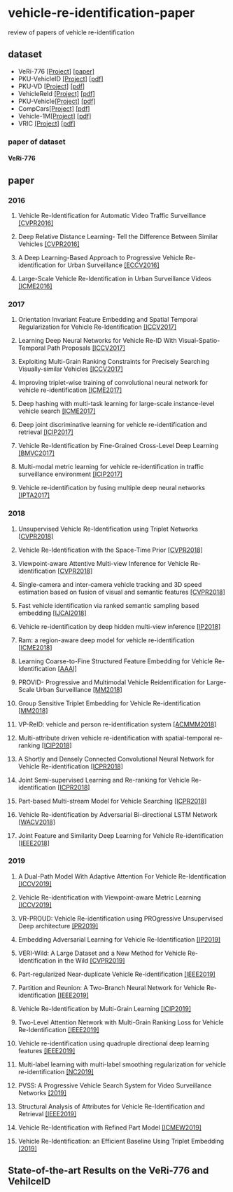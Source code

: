 # vehicle-re-identification-paper
review of papers of vehicle re-identification

## dataset
* VeRi-776 [[Project]](https://github.com/VehicleReId/VeRidataset) [[paper]](https://link.springer.com/chapter/10.1007/978-3-319-46475-6_53)
* PKU-VehicleID [[Project]](http://pkuml.org/resources/pku-vehicleid.html) [[pdf]](http://openaccess.thecvf.com/content_cvpr_2016/papers/Liu_Deep_Relative_Distance_CVPR_2016_paper.pdf)
* PKU-VD [[Project]](http://pkuml.org/resources/pku-vds.html) [[pdf]](http://openaccess.thecvf.com/content_ICCV_2017/papers/Yan_Exploiting_Multi-Grain_Ranking_ICCV_2017_paper.pdf)
* VehicleReId [[Project]](https://medusa.fit.vutbr.cz/traffic/datasets/) [[pdf]](http://openaccess.thecvf.com/content_cvpr_2016_workshops/w25/papers/Zapletal_Vehicle_Re-Identification_for_CVPR_2016_paper.pdf)
* PKU-Vehicle[[Project]](http://59.110.216.11/html/) [[pdf]](https://ieeexplore.ieee.org/abstract/document/8265213/)
* CompCars[[Project]](http://mmlab.ie.cuhk.edu.hk/datasets/comp_cars/index.html) [[pdf]](https://www.cv-foundation.org/openaccess/content_cvpr_2015/papers/Yang_A_Large-Scale_Car_2015_CVPR_paper.pdf)
* Vehicle-1M[[Project]](http://www.nlpr.ia.ac.cn/iva/homepage/jqwang/Vehicle1M.htm) [[pdf]](https://www.aaai.org/ocs/index.php/AAAI/AAAI18/paper/viewFile/16206/16270)
* VRIC [[Project]](https://qmul-vric.github.io/) [[pdf]](http://www.eecs.qmul.ac.uk/~xiatian/papers/AytacEtAl_GCPR2018.pdf)
### paper of dataset
#### VeRi-776



## paper
### 2016
1. Vehicle Re-Identification for Automatic Video Traffic Surveillance [[CVPR2016]](http://openaccess.thecvf.com/content_cvpr_2016_workshops/w25/papers/Zapletal_Vehicle_Re-Identification_for_CVPR_2016_paper.pdf)
    
2. Deep Relative Distance Learning- Tell the Difference Between Similar Vehicles [[CVPR2016]](http://openaccess.thecvf.com/content_cvpr_2016/papers/Liu_Deep_Relative_Distance_CVPR_2016_paper.pdf)

3. A Deep Learning-Based Approach to Progressive Vehicle Re-identification for Urban Surveillance [[ECCV2016]](https://link.springer.com/chapter/10.1007/978-3-319-46475-6_53)

4. Large-Scale Vehicle Re-Identification in Urban Surveillance Videos [[ICME2016]](https://ieeexplore.ieee.org/document/7553002/)

### 2017
1. Orientation Invariant Feature Embedding and Spatial Temporal Regularization for Vehicle Re-Identification [[ICCV2017]](http://openaccess.thecvf.com/content_ICCV_2017/papers/Wang_Orientation_Invariant_Feature_ICCV_2017_paper.pdf)

2. Learning Deep Neural Networks for Vehicle Re-ID With Visual-Spatio-Temporal Path Proposals [[ICCV2017]](http://openaccess.thecvf.com/content_ICCV_2017/papers/Shen_Learning_Deep_Neural_ICCV_2017_paper.pdf)

3. Exploiting Multi-Grain Ranking Constraints for Precisely Searching Visually-similar Vehicles [[ICCV2017]](http://openaccess.thecvf.com/content_ICCV_2017/papers/Yan_Exploiting_Multi-Grain_Ranking_ICCV_2017_paper.pdf)

4. Improving triplet-wise training of convolutional neural network for vehicle re-identification [[ICME2017]](https://ieeexplore.ieee.org/abstract/document/8019491/)

5. Deep hashing with multi-task learning for large-scale instance-level vehicle search [[ICME2017]](https://ieeexplore.ieee.org/abstract/document/8026274/)

6. Deep joint discriminative learning for vehicle re-identification and retrieval [[ICIP2017]](http://59.108.48.5/struct/Projects/DJDL/files/DJDL_icip2017.pdf)

7. Vehicle Re-Identification by Fine-Grained Cross-Level Deep Learning [[BMVC2017]](http://www.eecs.qmul.ac.uk/~sgg/papers/KanaciEtAl_AMMDS2017.pdf)

8. Multi-modal metric learning for vehicle re-identification in traffic surveillance environment [[ICIP2017]](https://ieeexplore.ieee.org/stamp/stamp.jsp?tp=&arnumber=8296683)

9. Vehicle re-identification by fusing multiple deep neural networks [[IPTA2017]](https://ieeexplore.ieee.org/stamp/stamp.jsp?tp=&arnumber=8310090)
    
### 2018 
1. Unsupervised Vehicle Re-Identification using Triplet Networks [[CVPR2018]](http://openaccess.thecvf.com/content_cvpr_2018_workshops/papers/w3/Marin-Reyes_Unsupervised_Vehicle_Re-Identification_CVPR_2018_paper.pdf)
    
2. Vehicle Re-Identification with the Space-Time Prior [[CVPR2018]](http://openaccess.thecvf.com/content_cvpr_2018_workshops/papers/w3/Wu_Vehicle_Re-Identification_With_CVPR_2018_paper.pdf)
    
3. Viewpoint-aware Attentive Multi-view Inference for Vehicle Re-identification [[CVPR2018]](http://openaccess.thecvf.com/content_cvpr_2018/papers/Zhou_Viewpoint-Aware_Attentive_Multi-View_CVPR_2018_paper.pdf)

4. Single-camera and inter-camera vehicle tracking and 3D speed estimation based on fusion of visual and semantic features [[CVPR2018]](http://openaccess.thecvf.com/content_cvpr_2018_workshops/papers/w3/Tang_Single-Camera_and_Inter-Camera_CVPR_2018_paper.pdf)

5. Fast vehicle identification via ranked semantic sampling based embedding [[IJCAI2018]](https://www.ijcai.org/proceedings/2018/0514.pdf)

6. Vehicle re-identification by deep hidden multi-view inference [[IP2018]](https://ieeexplore.ieee.org/abstract/document/8325486)

7. Ram: a region-aware deep model for vehicle re-identification [[ICME2018]](https://arxiv.org/pdf/1806.09283.pdf)

8. Learning Coarse-to-Fine Structured Feature Embedding for Vehicle Re-Identification [[AAAI]](https://www.aaai.org/ocs/index.php/AAAI/AAAI18/paper/viewFile/16206/16270)

9. PROVID- Progressive and Multimodal Vehicle Reidentification for Large-Scale Urban Surveillance [[MM2018]](https://ieeexplore.ieee.org/abstract/document/8036238/)

10. Group Sensitive Triplet Embedding for Vehicle Re-identification [[MM2018]](https://ieeexplore.ieee.org/abstract/document/8265213/)

11. VP-ReID: vehicle and person re-identification system [[ACMMM2018]](https://dl.acm.org/citation.cfm?id=3206086)

12. Multi-attribute driven vehicle re-identification with spatial-temporal re-ranking [[ICIP2018]](http://nave.vr3i.com/attached/file/20181128/20181128152216_54.pdf)

13. A Shortly and Densely Connected Convolutional Neural Network for Vehicle Re-identification [[ICPR2018]](http://www.cbsr.ia.ac.cn/users/zlei/papers/JQZHU-ICPR-2018.pdf)

14. Joint Semi-supervised Learning and Re-ranking for Vehicle Re-identification [[ICPR2018]](https://www.researchgate.net/profile/Fangyu_Wu2/publication/324528700_Joint_Semi-supervised_Learning_and_Re-ranking_for_Vehicle_Re-identification/links/5b02ac16aca2720ba09879a5/Joint-Semi-supervised-Learning-and-Re-ranking-for-Vehicle-Re-identification.pdf)

15. Part-based Multi-stream Model for Vehicle Searching [[ICPR2018]](https://arxiv.org/ftp/arxiv/papers/1911/1911.04144.pdf)

16. Vehicle Re-identification by Adversarial Bi-directional LSTM Network [[WACV2018]](https://ieeexplore.ieee.org/stamp/stamp.jsp?tp=&arnumber=8354181)

17. Joint Feature and Similarity Deep Learning for Vehicle Re-identification [[IEEE2018]](https://ieeexplore.ieee.org/stamp/stamp.jsp?arnumber=8424333)

### 2019
1. A Dual-Path Model With Adaptive Attention For Vehicle Re-Identification [[ICCV2019]](http://openaccess.thecvf.com/content_ICCV_2019/papers/Chu_Vehicle_Re-Identification_With_Viewpoint-Aware_Metric_Learning_ICCV_2019_paper.pdf)

2. Vehicle Re-identification with Viewpoint-aware Metric Learning [[ICCV2019]](https://arxiv.org/abs/1905.03397)

3. VR-PROUD: Vehicle Re-identification using PROgressive Unsupervised Deep architecture [[PR2019]](https://www.sciencedirect.com/science/article/abs/pii/S0031320319300147)

4. Embedding Adversarial Learning for Vehicle Re-Identification [[IP2019]](https://ieeexplore.ieee.org/abstract/document/8653852)

5. VERI-Wild: A Large Dataset and a New Method for Vehicle Re-Identification in the Wild [[CVPR2019]](http://openaccess.thecvf.com/content_CVPR_2019/papers/Lou_VERI-Wild_A_Large_Dataset_and_a_New_Method_for_Vehicle_CVPR_2019_paper.pdf)

6. Part-regularized Near-duplicate Vehicle Re-identification [[IEEE2019]](http://openaccess.thecvf.com/content_CVPR_2019/papers/He_Part-Regularized_Near-Duplicate_Vehicle_Re-Identification_CVPR_2019_paper.pdf)

7. Partition and Reunion: A Two-Branch Neural Network for Vehicle Re-identification [[IEEE2019]](http://openaccess.thecvf.com/content_CVPRW_2019/papers/AI%20City/Chen_Partition_and_Reunion_A_Two-Branch_Neural_Network_for_Vehicle_Re-identification_CVPRW_2019_paper.pdf)

8. Vehicle Re-Identification by Multi-Grain Learning [[ICIP2019]](https://ieeexplore.ieee.org/stamp/stamp.jsp?tp=&arnumber=8803246)

9. Two-Level Attention Network with Multi-Grain Ranking Loss for Vehicle Re-Identification [[IEEE2019]](https://ieeexplore.ieee.org/stamp/stamp.jsp?tp=&arnumber=8692748)

10. Vehicle re-identification using quadruple directional deep learning features [[IEEE2019]](https://arxiv.org/pdf/1811.05163.pdf)

11. Multi-label learning with multi-label smoothing regularization for vehicle re-identification [[NC2019]](https://pdf.sciencedirectassets.com/271597/1-s2.0-S0925231219X00156/1-s2.0-S0925231219301365/main.pdf?X-Amz-Security-Token=IQoJb3JpZ2luX2VjENz%2F%2F%2F%2F%2F%2F%2F%2F%2F%2FwEaCXVzLWVhc3QtMSJHMEUCIQDDJefoc5e9%2B2lmjYvGRXSpqoPI5ezNeAb7X0FZ6Zu8dwIgV4Vzc6dqaWa3NCu8Pnj9uoUPMUQ2fUMIuiD32BJ9Oe8q0AIIJRACGgwwNTkwMDM1NDY4NjUiDCJNkhqjdUgZVxKgAiqtAhHGqCh%2F3YDIk1cJ%2F6BMm6kjWLmhsl4y2Hj7RYatYBjBeNZDN1MKi6xEKSBr%2BBv%2BSDgajQGC9klDH%2FtN4XFYP8i28TIvdUzfgVaz2r80FfwSgBQasiS4rl4zeFkko2R9PvhfGScs7obIqBVcup1GHE2hhZPARduq5coirQApgHMxyDt%2BrOpx6Gks%2BCabb7tDyralS5apoP%2FleFwv6p0b6Uqwv1ymR6BOm1ZJrJHaQy2SX2i5%2Fk%2F6HJfQhHPzXElBF80eAZckjLWivJnqJu35xi%2BJtyO5p8EO9j2yU87iqzbSY0n8ZXtozBZ47V9DFrckYyf5TYZOEhbx3O3S%2B0JqyBsRR5ZcNWy0eyqnM156d%2FTAAtUzc18Vkhz0%2F1uNPa8K%2BU9TvzrMXnRoNM6AywIworKX7wU6zwLTa5FCUyOIqEIcBayGLeAIvzVST4irj55gSVFyFMKCILflMXh3yVv2ZqAvdvAyUKlOipsQsSdP6%2Bq6EvLg2%2FRPIQ%2BUU3dhcTXX95YfX5nbuQU%2BByvaaSM2JKowlPsi6GzAuSWrDbYIw50Pj7UjDCFBvB4615fLF2zm%2FZzQiGn28%2BJEUi8qkS4vQa9uQhHx%2BH%2B6wIFDeStH5BlWxOUglvvFnqWSv1BZUjSK01oYQYvop7%2FK46qWB7NIiSNcs1Ff7MYUrSCl%2FTe4rkWRvnWfhRnUy9vLilDqlkgyFzgFJsnIjr7TKQUWThSkbzVKkctTfgFdsYe3lG%2Bx%2FvFxba%2BdkRkhXw8uif1dmV7U6qxsuwMx%2BbICKgkBTOryj3H81vaLyJrrgx1NAKlF3pmrs5cGUML%2F%2Brkad2cM5TPjaY8vAe63dPxzKoALdWvceIkprC1Ilw%3D%3D&X-Amz-Algorithm=AWS4-HMAC-SHA256&X-Amz-Date=20191203T045938Z&X-Amz-SignedHeaders=host&X-Amz-Expires=300&X-Amz-Credential=ASIAQ3PHCVTY6OADGO5W%2F20191203%2Fus-east-1%2Fs3%2Faws4_request&X-Amz-Signature=ac5870c4feef4a7289aa1f562cfc976faab3ef7622264476abdacd07f3ba09f0&hash=2cf361377c29bfe0af82501ef5e721eea9d67aa6344aac318ce466687536f157&host=68042c943591013ac2b2430a89b270f6af2c76d8dfd086a07176afe7c76c2c61&pii=S0925231219301365&tid=spdf-6b27b17a-80ee-4e74-be18-69129d8094af&sid=09f1d74f4d9232418959fc902a4c816e4b47gxrqb&type=client)

12. PVSS: A Progressive Vehicle Search System for Video Surveillance Networks [[2019]](https://arxiv.org/pdf/1901.03062.pdf)

13. Structural Analysis of Attributes for Vehicle Re-Identification and Retrieval [[IEEE2019]](https://ieeexplore.ieee.org/stamp/stamp.jsp?tp=&arnumber=8643580)

14. Vehicle Re-Identification with Refined Part Model [[ICMEW2019]](https://ieeexplore.ieee.org/stamp/stamp.jsp?tp=&arnumber=8795072)

15. Vehicle Re-Identification: an Efficient Baseline Using Triplet Embedding [[2019]](https://arxiv.org/pdf/1901.01015.pdf)


## State-of-the-art Results on the VeRi-776 and VehilceID


